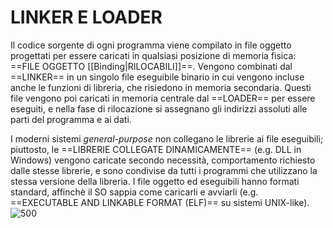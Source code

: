# LINKER E LOADER
Il codice sorgente di ogni programma viene compilato in file oggetto progettati per essere caricati in qualsiasi posizione di memoria fisica: ==FILE OGGETTO [[Binding|RILOCABILI]]==. Vengono combinati dal ==LINKER== in un singolo file eseguibile binario in cui vengono incluse anche le funzioni di libreria, che risiedono in memoria secondaria. Questi file vengono poi caricati in memoria centrale dal ==LOADER== per essere eseguiti, e nella fase di rilocazione si assegnano gli indirizzi assoluti alle parti del programma e ai dati.

I moderni sistemi _general-purpose_ non collegano le librerie ai file eseguibili; piuttosto, le ==LIBRERIE COLLEGATE DINAMICAMENTE== (e.g. DLL in Windows) vengono caricate secondo necessità, comportamento richiesto dalle stesse librerie, e sono condivise da tutti i programmi che utilizzano la stessa versione della libreria.
I file oggetto ed eseguibili hanno formati standard, affinchè il SO sappia come caricarli e avviarli (e.g. ==EXECUTABLE AND LINKABLE FORMAT (ELF)== su sistemi UNIX-like).
![500](linker_loader.png)